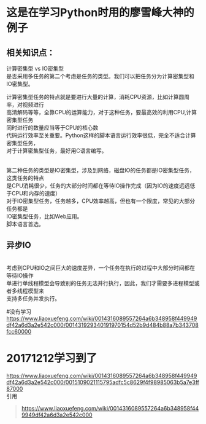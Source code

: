 # 这是在学习Python时用的廖雪峰大神的例子

## 相关知识点：
计算密集型 vs IO密集型
<br>是否采用多任务的第二个考虑是任务的类型。我们可以把任务分为计算密集型和IO密集型。

计算密集型任务的特点就是要进行大量的计算，消耗CPU资源，比如计算圆周率，对视频进行
<br>高清解码等等，全靠CPU的运算能力，对于这种任务，要最高效的利用CPU,计算密集型任务
<br>同时进行的数量应当等于CPU的核心数
<br>代码运行效率至关重要。Python这样的脚本语言运行效率很低，完全不适合计算密集型任务，
<br>对于计算密集型任务，最好用C语言编写。

<br>第二种任务的类型是IO密集型，涉及到网络，磁盘IO的任务都是IO密集型任务，这类任务的特点
<br>是CPU消耗很少，任务的大部分时间都在等待IO操作完成（因为IO的速度远远低于CPU和内存的速度）
<br>对于IO密集型任务，任务越多，CPU效率越高，但也有一个限度，常见的大部分任务都是
<br>IO密集型任务，比如Web应用。
<br>脚本语言首选。

## 异步IO

<br>考虑到CPU和IO之间巨大的速度差异，一个任务在执行的过程中大部分时间都在等待IO操作
<br>单进行单线程模型会导致别的任务无法并行执行，因此，我们才需要多进程模型或者多线程模型来
<br>支持多任务并发执行。


#没有学习
https://www.liaoxuefeng.com/wiki/0014316089557264a6b348958f449949df42a6d3a2e542c000/001431929340191970154d52b9d484b88a7b343708fcc60000
# 20171212学习到了
https://www.liaoxuefeng.com/wiki/0014316089557264a6b348958f449949df42a6d3a2e542c000/0015109021115795adfc5c8629f4f98985063b5a7e3ff87000
<br>引用
>https://www.liaoxuefeng.com/wiki/0014316089557264a6b348958f449949df42a6d3a2e542c000